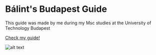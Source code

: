 # Bálint's Budapest Guide

This guide was made by me during my Msc studies at the University of Technology Budapest

[Check my guide!](https://balintkeri.github.io/budapest/)

![alt text](cover.png)